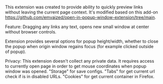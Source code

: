 This extension was created to provide ability to quickly preview links without leaving the current page context. It's modified based on this add-on https://github.com/emvaized/open-in-popup-window-extension/tree/main.

Feature:
Dragging any links any text, opens new small window at center without browser controls.

Extension provides several options for popup height/width,  whether to close the popup when origin window regains focus (for example clicked outside of popup).

Privacy:
This extension doesn't collect any private data. It requires access to currently open page in order to get mouse coordinates when popup window was opened. 
"Storage" for save configs. 
"Tabs" for get current url check if is in disabled URLs.
"Cookies" for get current container in Firefox.
